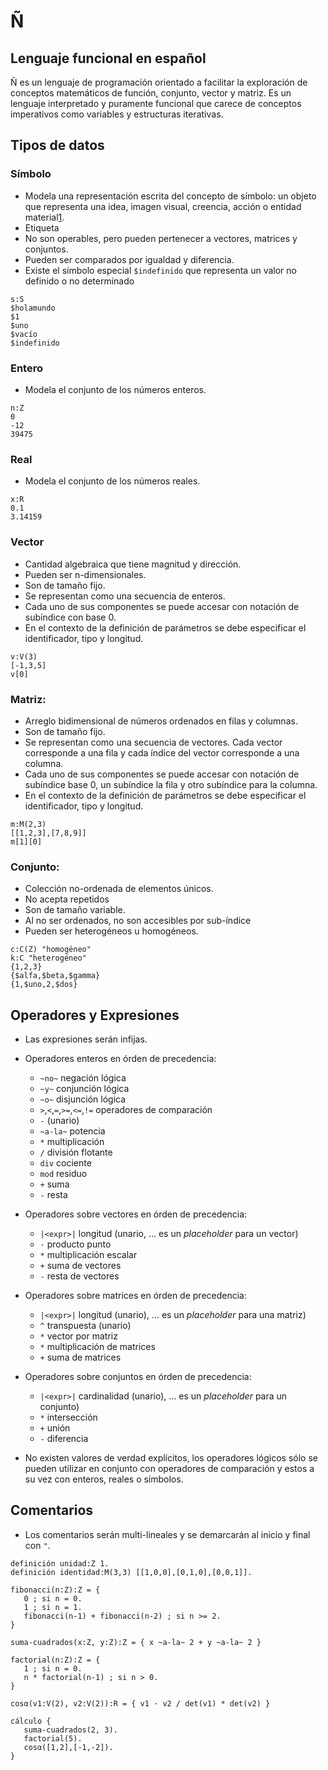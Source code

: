 # Ñ
## Lenguaje funcional en español

Ñ es un lenguaje de programación orientado a facilitar la exploración de conceptos matemáticos de función, conjunto, vector y matriz. Es un lenguaje interpretado y puramente funcional que carece de conceptos imperativos como variables y estructuras iterativas.

## Tipos de datos

### Símbolo

- Modela una representación escrita del concepto de símbolo: un objeto que representa una idea, imagen visual, creencia, acción o entidad material[1](https://en.wikipedia.org/wiki/Symbol).
- Etiqueta
- No son operables, pero pueden pertenecer a vectores, matrices y conjuntos.
- Pueden ser comparados por igualdad y diferencia.
- Existe el símbolo especial `$indefinido` que representa un valor no definido o no determinado

```
s:S
$holamundo
$1
$uno
$vacío
$indefinido
```

### Entero

- Modela el conjunto de los números enteros.

```
n:Z
0
-12
39475
```

### Real

- Modela el conjunto de los números reales.

```
x:R
0.1
3.14159
```

### Vector
- Cantidad algebraica que tiene magnitud y dirección.
- Pueden ser n-dimensionales.
- Son de tamaño fijo.
- Se representan como una secuencia de enteros.
- Cada uno de sus componentes se puede accesar con notación de subíndice con base 0.
- En el contexto de la definición de parámetros se debe especificar el identificador, tipo y longitud.

```
v:V(3)
[-1,3,5]
v[0]
```

### Matriz:
- Arreglo bidimensional de números ordenados en filas y columnas.
- Son de tamaño fijo.
- Se representan como una secuencia de vectores. Cada vector corresponde a una fila y cada índice del vector corresponde a una columna.
- Cada uno de sus componentes se puede accesar con notación de subíndice base 0, un subíndice la fila  y otro subíndice para la columna.
- En el contexto de la definición de parámetros se debe especificar el identificador, tipo y longitud.

```
m:M(2,3)
[[1,2,3],[7,8,9]]
m[1][0]
```

### Conjunto:
- Colección no-ordenada de elementos únicos. 
- No acepta repetidos
- Son de tamaño variable.
- Al no ser ordenados, no son accesibles por sub-índice
- Pueden ser heterogéneos u homogéneos.

```
c:C(Z) "homogéneo"
k:C "heterogéneo"
{1,2,3}
{$alfa,$beta,$gamma}
{1,$uno,2,$dos}
```

## Operadores y Expresiones

- Las expresiones serán infijas.

- Operadores enteros en órden de precedencia:
   + `~no~` negación lógica
   + `~y~` conjunción lógica
   + `~o~` disjunción lógica
   + `>`,`<`,`=`,`>=`,`<=`,`!=` operadores de comparación
   + `-` (unario)
   + `~a-la~` potencia
   + `*` multiplicación
   + `/` división flotante
   + `div` cociente
   + `mod` residuo
   + `+` suma
   + `-` resta

- Operadores sobre vectores en órden de precedencia:
   + `|<expr>|` longitud (unario, ... es un *placeholder* para un vector)
   + `·` producto punto
   + `*` multiplicación escalar
   + `+` suma de vectores
   + `-` resta de vectores

- Operadores sobre matrices en órden de precedencia:
   + `|<expr>|` longitud (unario), ... es un *placeholder* para una matriz)
   + `^` transpuesta (unario)
   + `*` vector por matriz
   + `*` multiplicación de matrices
   + `+` suma de matrices

- Operadores sobre conjuntos en órden de precedencia:
   + `|<expr>|` cardinalidad (unario), ... es un *placeholder* para un conjunto)
   + `*` intersección
   + `+` unión
   + `-` diferencia

- No existen valores de verdad explícitos, los operadores lógicos sólo se pueden utilizar en conjunto con operadores de comparación y estos a su vez con enteros, reales o símbolos.
   
## Comentarios

- Los comentarios serán multi-lineales y se demarcarán al inicio y final con `"`.


```
definición unidad:Z 1.
definición identidad:M(3,3) [[1,0,0],[0,1,0],[0,0,1]].

fibonacci(n:Z):Z = {
   0 ; si n = 0.
   1 ; si n = 1.
   fibonacci(n-1) + fibonacci(n-2) ; si n >= 2.
}

suma-cuadrados(x:Z, y:Z):Z = { x ~a-la~ 2 + y ~a-la~ 2 }

factorial(n:Z):Z = {
   1 ; si n = 0.
   n * factorial(n-1) ; si n > 0.
}

cosα(v1:V(2), v2:V(2)):R = { v1 · v2 / det(v1) * det(v2) }

cálculo {
   suma-cuadrados(2, 3).
   factorial(5).
   cosα([1,2],[-1,-2]).
}
```
